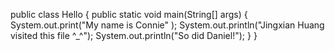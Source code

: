 public class Hello
{
public static void main(String[] args)
{
  System.out.print("My name is Connie" );
  System.out.println("Jingxian Huang visited this file ^_^");
  System.out.println("So did Daniel!");
}
}
